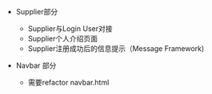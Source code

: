 - Supplier部分
    - Supplier与Login User对接
    - Supplier个人介绍页面
    - Supplier注册成功后的信息提示（Message Framework)

- Navbar 部分
    - 需要refactor navbar.html


